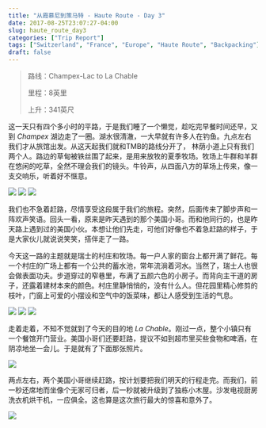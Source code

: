 ```yaml
---
title: "从霞慕尼到策马特 - Haute Route - Day 3"
date: 2017-08-25T23:07:27-04:00
slug: haute_route_day3
categories: ["Trip Report"]
tags: ["Switzerland", "France", "Europe", "Haute Route", "Backpacking"]
draft: false
---
```


[p1]: https://1.bp.blogspot.com/-3PE8I-DzISQ/XQR0_XLJb2I/AAAAAAAALe4/zyEh4et1dmsGNeb7pt8NJddhrF7s7ngsQCLcBGAs/s1600/Haute_Route-86.jpg

[p2]: https://1.bp.blogspot.com/-ccX8M-MZqtY/XQR07IYuJ4I/AAAAAAAALe0/gJydKeu57Uo66WgsxGo3q2lf6iM4tYdUQCLcBGAs/s1600/Haute_Route-82.jpg

[p3]: https://1.bp.blogspot.com/-g1tmLEBlYs8/XQR0_fMRhaI/AAAAAAAALe8/H12o0pg_vY4b-Mf2UbSXNh0BV6rza7M4QCLcBGAs/s1600/Haute_Route-92.jpg

[p4]: https://1.bp.blogspot.com/-2SGf5Xmh9zs/XQR1OcIJmUI/AAAAAAAALfM/h43atKYzjkw2fXY2Zcx0vHzvRs7khgt1ACLcBGAs/s1600/Haute_Route-93.jpg

[p5]: https://1.bp.blogspot.com/-_0O58M76Lqc/XQR1OSOpxEI/AAAAAAAALfE/oY5mtS0vzzMMLe9-PbptjlIXxI4R6I47ACLcBGAs/s1600/Haute_Route-94.jpg

[p6]: https://1.bp.blogspot.com/-3zFnv0Hl3tw/XQR1OUo5qkI/AAAAAAAALfI/Quix4XMwixggbhGaDREnNFsu8yh4CKXNgCLcBGAs/s1600/Haute_Route-96.jpg

[p7]: https://1.bp.blogspot.com/-ceJAVAbqtDE/XQR1Xf75mMI/AAAAAAAALfY/eyNKZqNYjJEi0f9oeAfA8fUYO_fBwdV1gCLcBGAs/s1600/Haute_Route-99.jpg

[p8]: https://1.bp.blogspot.com/-7EpPtzfs0J8/XQR1XXmBYuI/AAAAAAAALfc/FfyNVd-Y-Y0qCWpuhKDjoW7zprX7H5uhQCLcBGAs/s1600/Haute_Route-103.jpg

>路线：Champex-Lac to La Chable
>
>里程：8英里
>
>上升：341英尺

这一天只有四个多小时的平路，于是我们睡了一个懒觉，趁吃完早餐时间还早，又到 *Champex* 湖边走了一圈。湖水很清澈，一大早就有许多人在钓鱼。九点左右我们才从旅馆出发。从这天起我们就和TMB的路线分开了， 林荫小道上只有我们两个人。路边的草甸被铁丝围了起来，是用来放牧的夏季牧场。牧场上牛群和羊群在悠闲的吃草，全然不理会我们的镜头。牛铃声，从四面八方的草场上传来，像一支交响乐，听着好不惬意。

![][p1]
![][p2]
![][p3]

我们也不急着赶路，尽情享受这段属于我们的旅程。突然，后面传来了脚步声和一阵欢声笑语。回头一看，原来是昨天遇到的那个美国小哥。而和他同行的，也是昨天路上遇到过的美国小伙。本想让他们先走，可他们好像也不着急赶路的样子，于是大家伙儿就说说笑笑，搭伴走了一路。

今天这一路的主题就是瑞士的村庄和牧场。每一户人家的窗台上都开满了鲜花。每一个村庄的广场上都有一个公共的蓄水池，常年流淌着河水。当然了，瑞士人也很会做表面功夫。步道穿过的窄巷里，布满了五颜六色的小房子。而背向主干道的房子，还露着建材本来的颜色。村庄里静悄悄的，没有什么人。但花园里精心修剪的枝叶，门窗上可爱的小摆设和空气中的饭菜味，都让人感受到生活的气息。

![][p4]
![][p5]
![][p6]

走着走着，不知不觉就到了今天的目的地 *La Chable*。刚过一点，整个小镇只有一个餐馆开门营业。美国小哥们还要赶路，提议不如到超市里买些食物和啤酒，在阴凉地坐一会儿。于是就有了下面那张照片。

![][p7]

两点左右，两个美国小哥继续赶路，按计划要把我们明天的行程走完。而我们，前一秒还席地而坐像个无家可归者，后一秒就被升级到了独栋小木屋。沙发电视厨房洗衣机烘干机，一应俱全。这也算是这次旅行最大的惊喜和意外了。 

![][p8]
